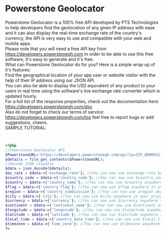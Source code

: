 # Powerstone Geolocator
Powerstone Geolocator is a 100% free API developed by PTS Technologies to help developers find the geolocation of any given IP address with ease and it can also display the real-time exchange rate of the country's currency, the API is very easy to use and compatible with your web and mobile apps.<br>
Please note that you will need a free API key from https://developers.powerstonegh.com in order to be able to use this free software, it's easy to generate and it's free.<br>
What can Powerstone Geolocator do for you? Here is a simple wrap up of it's features:<br>
Find the geographical location of your app user or website visitor with the help of their IP address using our JSON API.<br>
You can also be able to display the USD equivalent of any product to your users in real time using the software's live exchange rate converter which is updated hourly.<br>
For a full list of the response properties, check out the documentation here: https://developers.powerstonegh.com/doc<br>
Also do not forget to check our terms of service: https://developers.powerstonegh.com/tos feel free to report bugs or add suggestions, cheers.
<br>
SAMPLE TUTORIAL:<br>
```php


<?php
//Powerstone Geolocator API
$PowerstoneURL='https://developers.powerstonegh.com/api?ip={IP_ADDRESS}&key={YOUR_API_KEY}';
$details = file_get_contents($PowerstoneURL);
//Decode JSON response
$data = json_decode($details);
$ex_rate = $data->{'exchange_rate'}; //You can now use exchange rate $ex_rate anywhere in your project
$country_code = $data->{'country_code'}; //You can now use $country_code anywhere in your project
$country = $data->{'country_name'}; //You can now use $country anywhere in your project
$flag = $data->{'country_flag'}; //You can now use $flag anywhere in your project like so echo '<img src="'.$flag.'" alt="'.$country.'">';
$region = $data->{'country_subdivision'}; //You can now use $region anywhere in your project
$city = $data->{'city'}; //You can now use $city anywhere in your project
$currency = $data->{'currency'}; //You can now use $currency anywhere in your project
$continent = $data->{'continent_name'}; //You can now use $continent anywhere in your project
$longitude = $data->{'longitude'}; //You can now use $longitude anywhere in your project
$latitude = $data->{'latitude'}; //You can now use $latitude anywhere in your project
$local_time = $data->{'country_date_time'}; //You can now use $local_time anywhere in your project
$timezone = $data->{'time_zone'}; //You can now use $timezone anywhere in your project
?>


```
